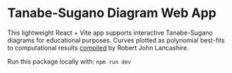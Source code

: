 # Tanabe-Sugano Diagram Web App

This lightweight React + Vite app supports interactive Tanabe-Sugano diagrams for educational purposes. Curves plotted as polynomial best-fits to computational results [compiled](http://wwwchem.uwimona.edu.jm/courses/Tanabe-Sugano/TSspread.html) by Robert John Lancashire.

Run this package locally with:
`npm run dev`
